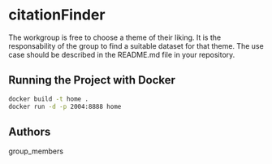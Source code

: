 # citationFinder

The workgroup is free to choose a theme of their liking. It is the responsability of the group to find a suitable dataset for that theme. The use case should be described in the README.md file in your repository.

## Running the Project with Docker

```bash
docker build -t home .
docker run -d -p 2004:8888 home
```

## Authors

group_members